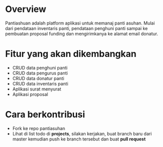 
# Overview

Pantiashuan adalah platform aplikasi untuk memanaj panti asuhan. Mulai dari pendataan inventaris panti, pendataan penghuni panti sampai 
ke pembuatan proposal funding dan mengirimkanya ke alamat email donatur.

# Fitur yang akan dikembangkan
- CRUD data penghuni panti
- CRUD data pengurus panti
- CRUD data donatur panti
- CRUD data inventaris panti
- Aplikasi surat menyurat
- Aplikasi proposal

# Cara berkontribusi
- Fork ke repo pantiasuhan
- Lihat di list todo di **projects**, silakan kerjakan, buat branch baru dari master kemudian push ke branch tersebut dan buat **pull request**
